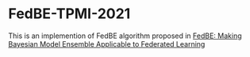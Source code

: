 # FedBE-TPMI-2021
This is an implemention of FedBE algorithm proposed in [FedBE: Making Bayesian Model Ensemble Applicable to Federated Learning](https://arxiv.org/abs/2009.01974)
